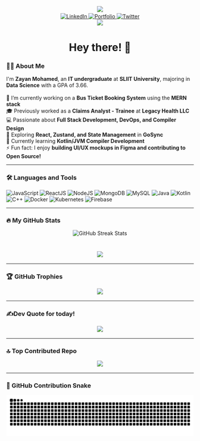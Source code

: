 <div align="center">
  <img height="150" src="https://media.giphy.com/media/v1.Y2lkPTc5MGI3NjExbWQwZ2ZpZzZ1d2Jmanc0dHphbHIyMmkwbHQ2aXFmbmljOHJ5dTUweiZlcD12MV9naWZzX3NlYXJjaCZjdD1n/bGgsc5mWoryfgKBx1u/giphy.gif" />
</div>

<div align="center">
  <a href="https://www.linkedin.com/in/zayan-mohamed" target="_blank">
    <img src="https://img.shields.io/static/v1?message=LinkedIn&logo=linkedin&label=&color=0077B5&logoColor=white&labelColor=&style=for-the-badge" height="25" alt="LinkedIn" />
  </a>
  <a href="https://zayanmohamed.dev" target="_blank">
    <img src="https://img.shields.io/static/v1?message=Portfolio&logo=Google%20Chrome&label=&color=FFA500&logoColor=white&labelColor=&style=for-the-badge" height="25" alt="Portfolio" />
  </a>
  <a href="https://twitter.com/Its_Mzayan" target="_blank">
    <img src="https://img.shields.io/static/v1?message=Twitter&logo=twitter&label=&color=1DA1F2&logoColor=white&labelColor=&style=for-the-badge" height="25" alt="Twitter" />
  </a>
</div>

<div align="center">
  <img src="https://visitor-badge.laobi.icu/badge?page_id=Zayan-Mohamed.Zayan-Mohamed&" />
</div>

<h1 align="center">Hey there! 👋</h1>

<h3 align="left">👨‍💻 About Me</h3>

<p align="left">
  I'm <b>Zayan Mohamed</b>, an <b>IT undergraduate</b> at <b>SLIIT University</b>, majoring in <b>Data Science</b> with a GPA of 3.66.  
  <br><br>
  🔭 I’m currently working on a <b>Bus Ticket Booking System</b> using the <b>MERN stack</b> <br>
  🎓 Previously worked as a <b>Claims Analyst - Trainee</b> at <b>Legacy Health LLC</b> <br>
  💻 Passionate about <b>Full Stack Development, DevOps, and Compiler Design</b> <br>
  🚀 Exploring <b>React, Zustand, and State Management</b> in <b>GoSync</b> <br>
  🌱 Currently learning <b>Kotlin/JVM Compiler Development</b> <br>
  ⚡ Fun fact: I enjoy <b>building UI/UX mockups in Figma and contributing to Open Source!</b>
</p>

---

<h3 align="left">🛠 Languages and Tools</h3>

<div align="left">
  <img src="https://cdn.jsdelivr.net/gh/devicons/devicon/icons/javascript/javascript-original.svg" height="50" alt="JavaScript" />
  <img src="https://cdn.jsdelivr.net/gh/devicons/devicon/icons/react/react-original.svg" height="50" alt="ReactJS" />
  <img src="https://cdn.jsdelivr.net/gh/devicons/devicon/icons/nodejs/nodejs-original.svg" height="50" alt="NodeJS" />
  <img src="https://cdn.jsdelivr.net/gh/devicons/devicon/icons/mongodb/mongodb-original.svg" height="50" alt="MongoDB" />
  <img src="https://cdn.jsdelivr.net/gh/devicons/devicon/icons/mysql/mysql-original.svg" height="50" alt="MySQL" />
  <img src="https://cdn.jsdelivr.net/gh/devicons/devicon/icons/java/java-original.svg" height="50" alt="Java" />
  <img src="https://cdn.jsdelivr.net/gh/devicons/devicon/icons/kotlin/kotlin-original.svg" height="50" alt="Kotlin" />
  <img src="https://cdn.jsdelivr.net/gh/devicons/devicon/icons/cplusplus/cplusplus-original.svg" height="50" alt="C++" />
  <img src="https://cdn.jsdelivr.net/gh/devicons/devicon/icons/docker/docker-original.svg" height="50" alt="Docker" />
  <img src="https://cdn.jsdelivr.net/gh/devicons/devicon/icons/kubernetes/kubernetes-plain.svg" height="50" alt="Kubernetes" />
  <img src="https://cdn.jsdelivr.net/gh/devicons/devicon/icons/firebase/firebase-plain.svg" height="50" alt="Firebase" />
</div>

---

<h3 align="left">🔥 My GitHub Stats</h3>

<div align="center">
  <img src="https://streak-stats.demolab.com?user=Zayan-Mohamed&locale=en&mode=daily&theme=dark&hide_border=false&border_radius=5&order=3" height="200" alt="GitHub Streak Stats" style="margin-bottom:40px" />
  <br />
  <img src="https://github-readme-stats.vercel.app/api/top-langs/?username=Zayan-Mohamed&theme=dark&hide_border=false&include_all_commits=true&count_private=true&layout=compact" height="200" />
</div>

---

### 🏆 GitHub Trophies  
<div align="center">
  <img src="https://github-profile-trophy.vercel.app/?username=Zayan-Mohamed&theme=radical&no-frame=false&no-bg=false&margin-w=4" />
</div>

---

### ✍️Dev Quote for today! 
<div align="center">
  <img src="https://quotes-github-readme.vercel.app/api?type=horizontal&theme=radical" />
</div>

---

### 🔝 Top Contributed Repo  
<div align="center">
  <img src="https://github-contributor-stats.vercel.app/api?username=Zayan-Mohamed&limit=5&theme=dark&combine_all_yearly_contributions=true" />
</div>

---

### 🐍 GitHub Contribution Snake  
<div align="center">
  <picture>
    <source media="(prefers-color-scheme: dark)" srcset="https://raw.githubusercontent.com/Zayan-Mohamed/Zayan-Mohamed/output/github-snake-dark.svg" />
    <source media="(prefers-color-scheme: light)" srcset="https://raw.githubusercontent.com/Zayan-Mohamed/Zayan-Mohamed/output/github-snake.svg" />
    <img alt="GitHub Contribution Snake Animation" src="https://raw.githubusercontent.com/Zayan-Mohamed/Zayan-Mohamed/output/github-snake.svg" />
  </picture>
</div>
